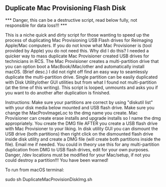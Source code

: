 <h2>Duplicate Mac Provisioning Flash Disk</h2>

*** Danger, this can be a destructive script, read below fully, not responsible for data loss!!! ***

This is a niche quick and dirty script for those wanting to speed up the process of duplicating Mac Provisioning USB Flash drives
for Reimaging Apple/Mac computers. If you do not know what Mac Provisioner is (tool provided by Apple) you do not need this.
Why did I do this? I needed a quicker way to mass duplicate Mac Provisioner created USB drives for technicians in RCS. 
The Mac Provisioner creates a multi-partition drive that you can option boot a MacBook/iMac/other and automatically install
macOS. (Brief desc.) I did not right off find an easy way to seamlessly duplicate the multi-partition drive. Single partition
can be easily duplicated with Disk Utility/other GUI utilities but from what I found not multi-partition (at the time of this
writing). This script is looped, unmounts and asks you if you want to do another after duplication is finished. 

Instructions:
Make sure your partitions are correct by using "diskutil list" with your disk media below mounted and USB flash drive.
Make sure you change the MacProvImageLoc to the dmg name you create. Mac Provisioner can create erase installs and upgrade installs
so I name the dmg appropriately. You create the DMG file AFTER you create a USB flash drive with Mac Provisioner to your liking. In
disk utility GUI you can dismount the USB drive (both partitions) then right click on the dismounted flash drive inside 
disk utility and create a DMG file (will create both partitions inside the file). Email me if needed. 
You could in theory use this for any multi-partition duplication from DMG to USB flash drives, edit for your own purposes. 
Danger, /dev locations must be modified for your Mac/setup, if not you could destroy a partition!!! You have been warned!

To run from macOS terminal:

sudo sh DuplicateMacProvisionDiskImg.sh
